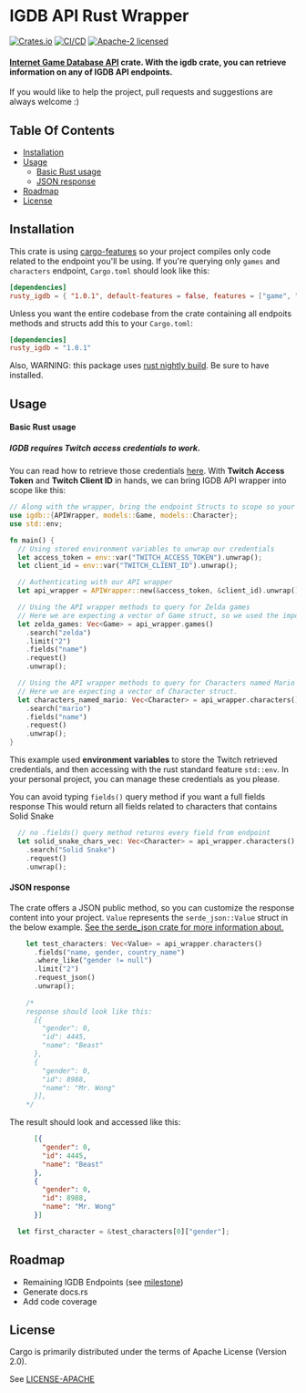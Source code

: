 # IGDB API Rust Wrapper

[![Crates.io](https://img.shields.io/crates/v/rusty-igdb.svg)](https://crates.io/crates/rusty_igdb)
[![CI/CD](https://github.com/yurypcf/igdb/actions/workflows/ci-cd.yml/badge.svg)](https://github.com/yurypcf/igdb/actions/workflows/ci-cd.yml)
[![Apache-2 licensed](https://img.shields.io/crates/l/rusty-igdb.svg)](./LICENSE-APACHE)

#### [Internet Game Database API](https://www.igdb.com/api) crate. With the igdb crate, you can retrieve information on any of IGDB API endpoints.

If you would like to help the project, pull requests and suggestions are always welcome :)
## Table Of Contents
- [Installation](#installation)
- [Usage](#usage)
  - [Basic Rust usage](#basic-rust-usage)
  - [JSON response](#json-response)
- [Roadmap](#roadmap-)
- [License](#license)

## Installation
This crate is using [cargo-features](https://doc.rust-lang.org/cargo/reference/features.html) so your project compiles only code related to the endpoint you'll be using.
If you're querying only `games` and `characters` endpoint, `Cargo.toml` should look like this:

```toml
[dependencies]
rusty_igdb = { "1.0.1", default-features = false, features = ["game", "character"]}
```
Unless you want the entire codebase from the crate containing all endpoits methods and structs
add this to your `Cargo.toml`:
```toml
[dependencies]
rusty_igdb = "1.0.1"
```

Also, WARNING: this package uses [rust nightly build](https://doc.rust-lang.org/book/appendix-07-nightly-rust.html). Be sure to have installed.

## Usage

#### Basic Rust usage

##### IGDB requires Twitch access credentials to work.
You can read how to retrieve those credentials [here](https://api-docs.igdb.com/#account-creation).
With **Twitch Access Token** and **Twitch Client ID** in hands, we can bring IGDB API wrapper into scope like this:
```rust
// Along with the wrapper, bring the endpoint Structs to scope so your code knows the return type of the Vector
use igdb::{APIWrapper, models::Game, models::Character};
use std::env;

fn main() {
  // Using stored environment variables to unwrap our credentials
  let access_token = env::var("TWITCH_ACCESS_TOKEN").unwrap();
  let client_id = env::var("TWITCH_CLIENT_ID").unwrap();

  // Authenticating with our API wrapper
  let api_wrapper = APIWrapper::new(&access_token, &client_id).unwrap();

  // Using the API wrapper methods to query for Zelda games
  // Here we are expecting a vector of Game struct, so we used the imported Struct.
  let zelda_games: Vec<Game> = api_wrapper.games()
    .search("zelda")
    .limit("2")
    .fields("name")
    .request()
    .unwrap();

  // Using the API wrapper methods to query for Characters named Mario
  // Here we are expecting a vector of Character struct.
  let characters_named_mario: Vec<Character> = api_wrapper.characters()
    .search("mario")
    .fields("name")
    .request()
    .unwrap();
}
```
This example used **environment variables** to store the Twitch retrieved credentials, and then accessing with the rust standard feature `std::env`. In your personal project, you can manage these credentials as you please.

You can avoid typing `fields()` query method if you want a full fields response
This would return all fields related to characters that contains Solid Snake

```rust
  // no .fields() query method returns every field from endpoint
  let solid_snake_chars_vec: Vec<Character> = api_wrapper.characters()
    .search("Solid Snake")
    .request()
    .unwrap();
```
#### JSON response

The crate offers a JSON public method, so you can customize the response content into your project.
`Value` represents the `serde_json::Value` struct in the below example.
[See the serde_json crate for more information about.](https://docs.rs/serde_json/latest/serde_json/value/index.html)

```rust
    let test_characters: Vec<Value> = api_wrapper.characters()
      .fields("name, gender, country_name")
      .where_like("gender != null")
      .limit("2")
      .request_json()
      .unwrap();
    
    /*
    response should look like this:
      [{
        "gender": 0,
        "id": 4445,
        "name": "Beast"
      },
      {
        "gender": 0,
        "id": 8988,
        "name": "Mr. Wong"
      }],
    */
```

The result should look and accessed like this:

```json
      [{
        "gender": 0,
        "id": 4445,
        "name": "Beast"
      },
      {
        "gender": 0,
        "id": 8988,
        "name": "Mr. Wong"
      }]
```
```rust
  let first_character = &test_characters[0]["gender"];
```

## Roadmap

- Remaining IGDB Endpoints (see [milestone](https://github.com/yurypcf/igdb/milestone/1))
- Generate docs.rs
- Add code coverage

## License
Cargo is primarily distributed under the terms of Apache License (Version 2.0).

See [LICENSE-APACHE](LICENSE-APACHE)

